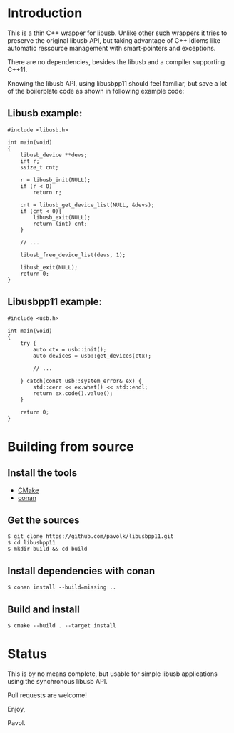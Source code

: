 # Introduction

This is a thin C++ wrapper for [libusb](https://github.com/libusb/libusb.git). Unlike other such wrappers it tries to preserve the original libusb API, but taking advantage of C++ idioms like automatic ressource management with smart-pointers and exceptions.

There are no dependencies, besides the libusb and a compiler supporting C++11.

Knowing the libusb API, using libusbpp11 should feel familiar, but save a lot of the boilerplate code as shown in following example code:

## Libusb example:

```
#include <libusb.h>

int main(void)
{
	libusb_device **devs;
	int r;
	ssize_t cnt;

	r = libusb_init(NULL);
	if (r < 0)
		return r;

	cnt = libusb_get_device_list(NULL, &devs);
	if (cnt < 0){
		libusb_exit(NULL);
		return (int) cnt;
	}

	// ...
	
	libusb_free_device_list(devs, 1);

	libusb_exit(NULL);
	return 0;
}
```

## Libusbpp11 example:

```
#include <usb.h>

int main(void)
{
	try {
		auto ctx = usb::init();
		auto devices = usb::get_devices(ctx);

		// ...
		
	} catch(const usb::system_error& ex) {
		std::cerr << ex.what() << std::endl;
		return ex.code().value();
	}
	
	return 0;
}
```
# Building from source

## Install the tools

* [CMake](https://cmake.org/download/) 
* [conan](https://conan.io/downloads.html)

## Get the sources

```
$ git clone https://github.com/pavolk/libusbpp11.git
$ cd libusbpp11
$ mkdir build && cd build
```

## Install dependencies with conan

```
$ conan install --build=missing ..
```

## Build and install

```
$ cmake --build . --target install
```

# Status 

This is by no means complete, but usable for simple libusb applications using the synchronous libusb API.

Pull requests are welcome! 

Enjoy,

Pavol.
